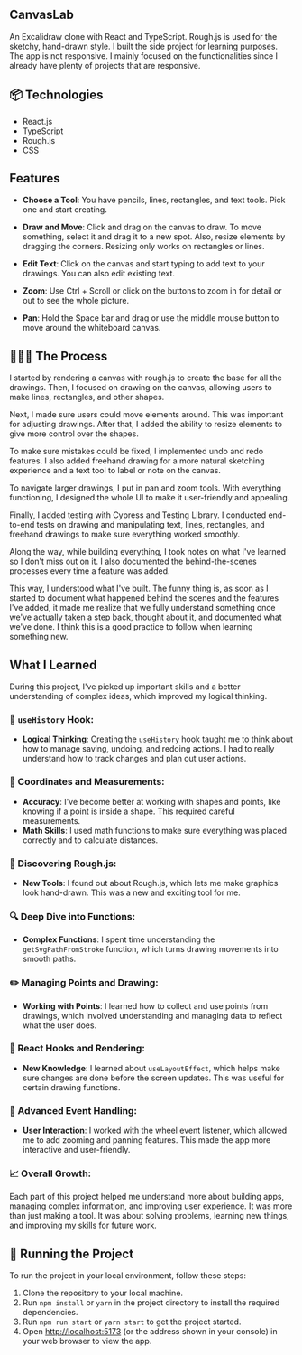 ## CanvasLab

An Excalidraw clone with React and TypeScript. Rough.js is used for the sketchy, hand-drawn style. I built the side project for learning purposes. The app is not responsive. I mainly focused on the functionalities since I already have plenty of projects that are responsive.

## 📦 Technologies

- React.js
- TypeScript
- Rough.js
- CSS

## Features

- **Choose a Tool**: You have pencils, lines, rectangles, and text tools. Pick one and start creating.

- **Draw and Move**: Click and drag on the canvas to draw. To move something, select it and drag it to a new spot. Also, resize elements by dragging the corners. Resizing only works on rectangles or lines.

- **Edit Text**: Click on the canvas and start typing to add text to your drawings. You can also edit existing text.

- **Zoom**: Use Ctrl + Scroll or click on the buttons to zoom in for detail or out to see the whole picture.

- **Pan**: Hold the Space bar and drag or use the middle mouse button to move around the whiteboard canvas.

## 👩🏽‍🍳 The Process

I started by rendering a canvas with rough.js to create the base for all the drawings. Then, I focused on drawing on the canvas, allowing users to make lines, rectangles, and other shapes.

Next, I made sure users could move elements around. This was important for adjusting drawings. After that, I added the ability to resize elements to give more control over the shapes.

To make sure mistakes could be fixed, I implemented undo and redo features. I also added freehand drawing for a more natural sketching experience and a text tool to label or note on the canvas.

To navigate larger drawings, I put in pan and zoom tools. With everything functioning, I designed the whole UI to make it user-friendly and appealing.

Finally, I added testing with Cypress and Testing Library. I conducted end-to-end tests on drawing and manipulating text, lines, rectangles, and freehand drawings to make sure everything worked smoothly.

Along the way, while building everything, I took notes on what I've learned so I don't miss out on it. I also documented the behind-the-scenes processes every time a feature was added.

This way, I understood what I've built. The funny thing is, as soon as I started to document what happened behind the scenes and the features I've added, it made me realize that we fully understand something once we've actually taken a step back, thought about it, and documented what we've done. I think this is a good practice to follow when learning something new.

## What I Learned

During this project, I've picked up important skills and a better understanding of complex ideas, which improved my logical thinking.

### 🧠 `useHistory` Hook:

- **Logical Thinking**: Creating the `useHistory` hook taught me to think about how to manage saving, undoing, and redoing actions. I had to really understand how to track changes and plan out user actions.

### 📏 Coordinates and Measurements:

- **Accuracy**: I've become better at working with shapes and points, like knowing if a point is inside a shape. This required careful measurements.
- **Math Skills**: I used math functions to make sure everything was placed correctly and to calculate distances.

### 🎨 Discovering Rough.js:

- **New Tools**: I found out about Rough.js, which lets me make graphics look hand-drawn. This was a new and exciting tool for me.

### 🔍 Deep Dive into Functions:

- **Complex Functions**: I spent time understanding the `getSvgPathFromStroke` function, which turns drawing movements into smooth paths.

### ✏️ Managing Points and Drawing:

- **Working with Points**: I learned how to collect and use points from drawings, which involved understanding and managing data to reflect what the user does.

### 🎣 React Hooks and Rendering:

- **New Knowledge**: I learned about `useLayoutEffect`, which helps make sure changes are done before the screen updates. This was useful for certain drawing functions.

### 🎡 Advanced Event Handling:

- **User Interaction**: I worked with the wheel event listener, which allowed me to add zooming and panning features. This made the app more interactive and user-friendly.

### 📈 Overall Growth:

Each part of this project helped me understand more about building apps, managing complex information, and improving user experience. It was more than just making a tool. It was about solving problems, learning new things, and improving my skills for future work.

## 🚦 Running the Project

To run the project in your local environment, follow these steps:

1. Clone the repository to your local machine.
2. Run `npm install` or `yarn` in the project directory to install the required dependencies.
3. Run `npm run start` or `yarn start` to get the project started.
4. Open [http://localhost:5173](http://localhost:5173) (or the address shown in your console) in your web browser to view the app.
